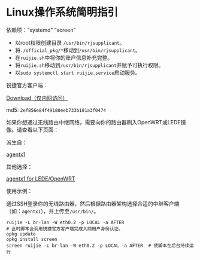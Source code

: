 # Linux操作系统简明指引

依赖项：“systemd” “screen”

- 以root权限创建目录 `/usr/bin/rjsupplicant`。
- 将`./official_pkg/*`移动到`/usr/bin/rjsupplicant`。
- 在`ruijie.sh`中将你的账户信息补充完整。
- 将`ruijie.sh`移动到`/usr/bin/rjsupplicant`并赋予可执行权限。
- 以`sudo systemctl start ruijie.service`启动服务。

锐捷官方客户端：

[Download（仅内网访问）](http://202.192.18.32:8081/Setup/RG_Supplicant_For_Linux_V1.31.zip)

md5: `2ef856e84f49180eeb733b181a3f0474`

如果你想通过无线路由中继网络，需要向你的路由器刷入OpenWRT或LEDE镜像。请查看以下页面：

派生自：

[agentx1](https://bitbucket.org/CrazyBoyFeng/agentx1)

其他选择：

[agentx1 for LEDE/OpenWRT](https://github.com/GZHU-Dress/agentx1-lede)

使用示例：

通过SSH登录你的无线路由器，然后根据路由器架构选择合适的中继客户端（如：`agentx1`），并上传至`/usr/bin/`。

```shell
ruijie -L br-lan -W eth0.2 -p LOCAL -a AFTER
# 此时脚本会调用锐捷官方客户端完成入网用户身份认证。
opkg update
opkg install screen
screen ruijie -L br-lan -W eth0.2 -p LOCAL -a AFTER  # 使脚本在后台持续运行
```
